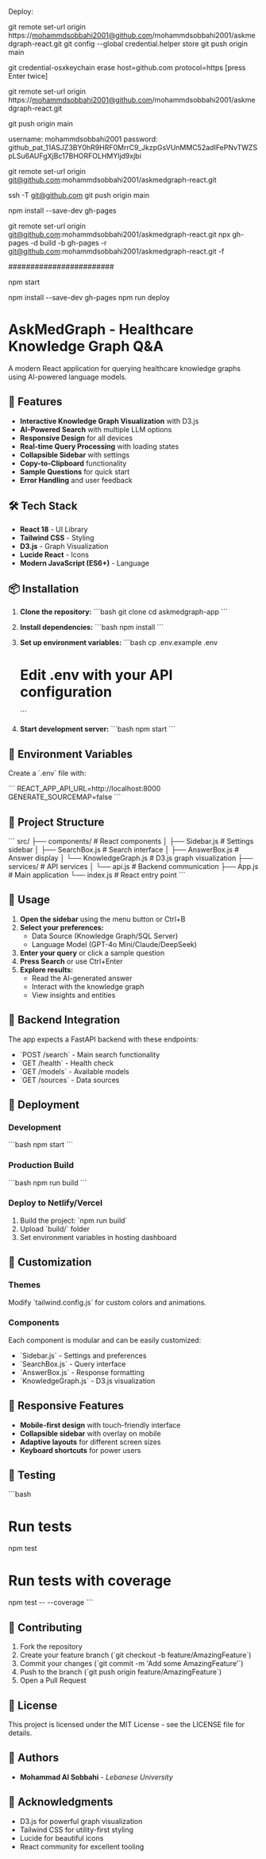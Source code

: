 Deploy:

git remote set-url origin https://mohammdsobbahi2001@github.com/mohammdsobbahi2001/askmedgraph-react.git
git config --global credential.helper store
git push origin main



git credential-osxkeychain erase
host=github.com
protocol=https
[press Enter twice]

git remote set-url origin https://mohammdsobbahi2001@github.com/mohammdsobbahi2001/askmedgraph-react.git


git push origin main


username: mohammdsobbahi2001
password: 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



git remote set-url origin git@github.com:mohammdsobbahi2001/askmedgraph-react.git

ssh -T git@github.com
git push origin main

npm install --save-dev gh-pages




git remote set-url origin git@github.com:mohammdsobbahi2001/askmedgraph-react.git
npx gh-pages -d build -b gh-pages -r git@github.com:mohammdsobbahi2001/askmedgraph-react.git -f



########################

npm start

npm install --save-dev gh-pages
npm run deploy



# AskMedGraph - Healthcare Knowledge Graph Q&A

A modern React application for querying healthcare knowledge graphs using AI-powered language models.

## 🚀 Features

- **Interactive Knowledge Graph Visualization** with D3.js
- **AI-Powered Search** with multiple LLM options
- **Responsive Design** for all devices
- **Real-time Query Processing** with loading states
- **Collapsible Sidebar** with settings
- **Copy-to-Clipboard** functionality
- **Sample Questions** for quick start
- **Error Handling** and user feedback

## 🛠️ Tech Stack

- **React 18** - UI Library
- **Tailwind CSS** - Styling
- **D3.js** - Graph Visualization
- **Lucide React** - Icons
- **Modern JavaScript (ES6+)** - Language

## 📦 Installation

1. **Clone the repository:**
   \`\`\`bash
   git clone <your-repo-url>
   cd askmedgraph-app
   \`\`\`

2. **Install dependencies:**
   \`\`\`bash
   npm install
   \`\`\`

3. **Set up environment variables:**
   \`\`\`bash
   cp .env.example .env
   # Edit .env with your API configuration
   \`\`\`

4. **Start development server:**
   \`\`\`bash
   npm start
   \`\`\`

## 🔧 Environment Variables

Create a \`.env\` file with:

\`\`\`
REACT_APP_API_URL=http://localhost:8000
GENERATE_SOURCEMAP=false
\`\`\`

## 📁 Project Structure

\`\`\`
src/
├── components/           # React components
│   ├── Sidebar.js       # Settings sidebar
│   ├── SearchBox.js     # Search interface
│   ├── AnswerBox.js     # Answer display
│   └── KnowledgeGraph.js # D3.js graph visualization
├── services/            # API services
│   └── api.js          # Backend communication
├── App.js              # Main application
└── index.js            # React entry point
\`\`\`

## 🎯 Usage

1. **Open the sidebar** using the menu button or Ctrl+B
2. **Select your preferences:**
   - Data Source (Knowledge Graph/SQL Server)
   - Language Model (GPT-4o Mini/Claude/DeepSeek)
3. **Enter your query** or click a sample question
4. **Press Search** or use Ctrl+Enter
5. **Explore results:**
   - Read the AI-generated answer
   - Interact with the knowledge graph
   - View insights and entities

## 🔌 Backend Integration

The app expects a FastAPI backend with these endpoints:

- \`POST /search\` - Main search functionality
- \`GET /health\` - Health check
- \`GET /models\` - Available models
- \`GET /sources\` - Data sources

## 🚀 Deployment

### Development
\`\`\`bash
npm start
\`\`\`

### Production Build
\`\`\`bash
npm run build
\`\`\`

### Deploy to Netlify/Vercel
1. Build the project: \`npm run build\`
2. Upload \`build/\` folder
3. Set environment variables in hosting dashboard

## 🎨 Customization

### Themes
Modify \`tailwind.config.js\` for custom colors and animations.

### Components
Each component is modular and can be easily customized:
- \`Sidebar.js\` - Settings and preferences
- \`SearchBox.js\` - Query interface
- \`AnswerBox.js\` - Response formatting
- \`KnowledgeGraph.js\` - D3.js visualization

## 📱 Responsive Features

- **Mobile-first design** with touch-friendly interface
- **Collapsible sidebar** with overlay on mobile
- **Adaptive layouts** for different screen sizes
- **Keyboard shortcuts** for power users

## 🧪 Testing

\`\`\`bash
# Run tests
npm test

# Run tests with coverage
npm test -- --coverage
\`\`\`

## 🤝 Contributing

1. Fork the repository
2. Create your feature branch (\`git checkout -b feature/AmazingFeature\`)
3. Commit your changes (\`git commit -m 'Add some AmazingFeature'\`)
4. Push to the branch (\`git push origin feature/AmazingFeature\`)
5. Open a Pull Request

## 📄 License

This project is licensed under the MIT License - see the LICENSE file for details.

## 👥 Authors

- **Mohammad Al Sobbahi** - *Lebanese University*

## 🙏 Acknowledgments

- D3.js for powerful graph visualization
- Tailwind CSS for utility-first styling
- Lucide for beautiful icons
- React community for excellent tooling
